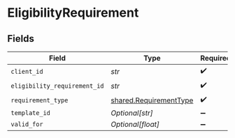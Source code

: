 # EligibilityRequirement


## Fields

| Field                                                            | Type                                                             | Required                                                         | Description                                                      |
| ---------------------------------------------------------------- | ---------------------------------------------------------------- | ---------------------------------------------------------------- | ---------------------------------------------------------------- |
| `client_id`                                                      | *str*                                                            | :heavy_check_mark:                                               | N/A                                                              |
| `eligibility_requirement_id`                                     | *str*                                                            | :heavy_check_mark:                                               | N/A                                                              |
| `requirement_type`                                               | [shared.RequirementType](../../models/shared/requirementtype.md) | :heavy_check_mark:                                               | N/A                                                              |
| `template_id`                                                    | *Optional[str]*                                                  | :heavy_minus_sign:                                               | N/A                                                              |
| `valid_for`                                                      | *Optional[float]*                                                | :heavy_minus_sign:                                               | N/A                                                              |